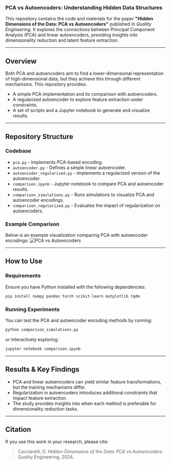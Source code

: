 ### **PCA vs Autoencoders: Understanding Hidden Data Structures**
This repository contains the code and materials for the paper **"Hidden Dimensions of the Data: PCA vs Autoencoders"** published in *Quality Engineering*. It explores the connections between Principal Component Analysis (PCA) and linear autoencoders, providing insights into dimensionality reduction and latent feature extraction.

---

## **Overview**
Both PCA and autoencoders aim to find a lower-dimensional representation of high-dimensional data, but they achieve this through different mechanisms. This repository provides:
- A simple PCA implementation and its comparison with autoencoders.
- A regularized autoencoder to explore feature extraction under constraints.
- A set of scripts and a Jupyter notebook to generate and visualize results.

---

## **Repository Structure**
### **Codebase**
- `pca.py` - Implements PCA-based encoding.
- `autoencoder.py` - Defines a simple linear autoencoder.
- `autoencoder_regularized.py` - Implements a regularized version of the autoencoder.
- `comparison.ipynb` - Jupyter notebook to compare PCA and autoencoder results.
- `comparison_simulations.py` - Runs simulations to visualize PCA and autoencoder encodings.
- `comparison_regularized.py` - Evaluates the impact of regularization on autoencoders.

### **Example Comparison**
Below is an example visualization comparing PCA with autoencoder encodings:
![PCA vs Autoencoders](https://github.com/dcacciarelli/pca-vs-autoencoders/assets/83544651/5df873d1-9c1d-4ebc-a431-4fcc2afae0a1)

---

## **How to Use**
### **Requirements**
Ensure you have Python installed with the following dependencies:
```bash
pip install numpy pandas torch scikit-learn matplotlib tqdm
```

### **Running Experiments**
You can test the PCA and autoencoder encoding methods by running:
```bash
python comparison_simulations.py
```
or interactively exploring:
```bash
jupyter notebook comparison.ipynb
```

---

## **Results & Key Findings**
- PCA and linear autoencoders can yield similar feature transformations, but the training mechanisms differ.
- Regularization in autoencoders introduces additional constraints that impact feature extraction.
- The study provides insights into when each method is preferable for dimensionality reduction tasks.

---

## **Citation**
If you use this work in your research, please cite:
> Cacciarelli, D. *Hidden Dimensions of the Data: PCA vs Autoencoders*. Quality Engineering, 2024.
